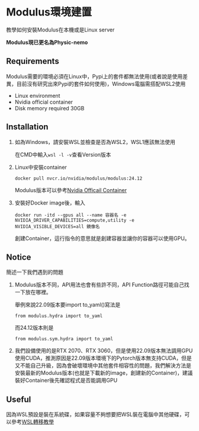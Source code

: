 # Modulus環境建置

教學如何安裝Modulus在本機或是Linux server

**Modulus現已更名為Physic-nemo**

## Requirements 

Modulus需要的環境必須在Linux中，Pypi上的套件都無法使用(或者說是使用差異，目前沒有研究出來Pypi的套件如何使用)，Windows電腦需搭配WSL2使用

- Linux environment
- Nvidia official container
- Disk memory required 30GB 

<!-- Check the [installation notes]() for more details on how to install the project. -->

## Installation

1. 如為Windows，請安裝WSL並檢查是否為WSL2，WSL1應該無法使用

    在CMD中輸入```wsl -l -v```查看Version版本
2. Linux中安裝container
    

   ```docker pull nvcr.io/nvidia/modulus/modulus:24.12```
   
   Modulus版本可以參考[Nvidia Officail Container][1]

   [1]: https://catalog.ngc.nvidia.com/orgs/nvidia/teams/modulus/containers/modulus/tags

3. 安裝好Docker image後，輸入
    ```
    docker run -itd --gpus all --name 容器名 -e NVIDIA_DRIVER_CAPABILITIES=compute,utility -e NVIDIA_VISIBLE_DEVICES=all 鏡像名
    ``` 
    創建Container，這行指令的意思就是創建容器並讓你的容器可以使用GPU。



## Notice

簡述一下我們遇到的問題

1. Modulus版本不同，API用法也會有些許不同，API Function路徑可能自己找一下放在哪裡。

   舉例來說22.09版本要import to_yaml()寫法是
   ```
   from modulus.hydra import to_yaml 
   ```
   而24.12版本則是
   ```
   from modulus.sym.hydra import to_yaml
   ```

2. 我們設備使用的是RTX 2070、RTX 3060，但是使用22.09版本無法調用GPU使用CUDA，推測原因是22.09版本環境下的Pytorch版本無支持CUDA，但是又不能自己升級，因為會破壞環境中其他套件相容性的問題，我們解決方法是安裝最新的Modulus版本(也就是下載新的image，創建新的Container)，建議裝好Container後先確認程式是否能調用GPU

## Useful 

因為WSL預設是裝在系統碟，如果容量不夠想要把WSL裝在電腦中其他硬碟，可以參考[WSL轉移教學][2]

[2]: https://medium.com/@inkfan130924783/%E5%B0%87wsl2-%E7%B3%BB%E7%B5%B1%E8%B3%87%E6%96%99%E5%A4%BE%E7%A7%BB%E8%87%B3%E5%8F%A6%E4%B8%80%E9%A1%86%E7%A1%AC%E7%A2%9F-6f0c383d7a0c

